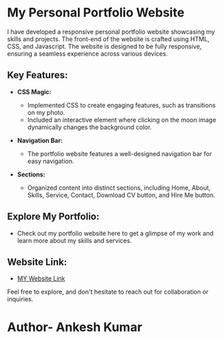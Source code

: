 # My Personal Portfolio Website

I have developed a responsive personal portfolio website showcasing my skills and projects. The front-end of the website is crafted using HTML, CSS, and Javascript. The website is designed to be fully responsive, ensuring a seamless experience across various devices.

## Key Features:

- **CSS Magic:**
  - Implemented CSS to create engaging features, such as transitions on my photo.
  - Included an interactive element where clicking on the moon image dynamically changes the background color.

- **Navigation Bar:**
  - The portfolio website features a well-designed navigation bar for easy navigation.

- **Sections:**
  - Organized content into distinct sections, including Home, About, Skills, Service, Contact, Download CV button, and Hire Me button.

## Explore My Portfolio:

  - Check out my portfolio website here to get a glimpse of my work and learn more about my skills and services.

## Website Link:
  - [MY Website Link](https://ankesh-erek.github.io/MyJS---Portfolio/#home)

Feel free to explore, and don't hesitate to reach out for collaboration or inquiries.

<h1>Author- Ankesh Kumar</h1>
